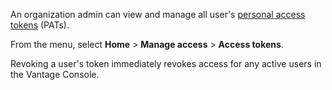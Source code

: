 An organization admin can view and manage all user's [personal access tokens](syi1695940519543.md) (PATs).

From the menu, select **Home** > **Manage access** > **Access tokens**.

Revoking a user's token immediately revokes access for any active users in the Vantage Console.

